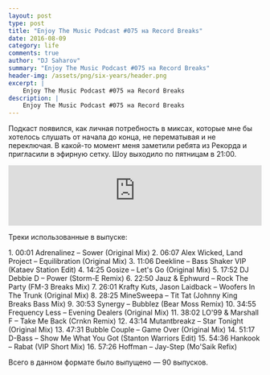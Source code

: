 ```yaml
---
layout: post
type: post
title: "Enjoy The Music Podcast #075 на Record Breaks"
date: 2016-08-09
category: life
comments: true
author: "DJ Saharov"
summary: "Enjoy The Music Podcast #075 на Record Breaks"
header-img: /assets/png/six-years/header.png
excerpt: |
    Enjoy The Music Podcast #075 на Record Breaks
description: |
    Enjoy The Music Podcast #075 на Record Breaks
---
```


<p>
<span class="firstcharacter">П</span>одкаст появился, как личная потребность в миксах, которые мне бы хотелось слушать от начала до конца, не перематывая и не переключая. В какой-то момент меня заметили ребята из Рекорда и пригласили в эфирную сетку. Шоу выходило по пятницам в 21:00.
</p>

<iframe width="100%" height="120" src="https://player-widget.mixcloud.com/widget/iframe/?hide_cover=1&feed=%2Fdjsaharovofficial%2Fenjoy-the-music-podcast-075%2F" frameborder="0" allow="encrypted-media; fullscreen; autoplay; idle-detection; speaker-selection; web-share;" ></iframe>

<p>Треки использованные в выпуске:</p>
1. 00:01 Adrenalinez – Sower (Original Mix)
2. 06:07 Alex Wicked, Land Project – Equilibration (Original Mix)
3. 11:06 Deekline – Bass Shaker VIP (Kataev Station Edit)
4. 14:25 Gosize – Let's Go (Original Mix)
5. 17:52 DJ Debbie D – Power (Storm-E Remix)
6. 22:50 Jauz & Ephwurd – Rock The Party (FM-3 Breaks Mix)
7. 26:01 Krafty Kuts, Jason Laidback – Woofers In The Trunk (Original Mix)
8. 28:25 MineSweepa – Tit Tat (Johnny King Breaks Bass Mix)
9. 30:53 Synergy – Bubblez (Bear Moss Remix)
10. 34:55 Frequency Less – Evening Dealers (Original Mix)
11. 38:02 LO'99 & Marshall F – Take Me Back (Crnkn Remix)
12. 43:14 Mutantbreakz – Star Tonight (Original Mix)
13. 47:31 Bubble Couple – Game Over (Original Mix)
14. 51:17 D-Bass – Show Me What You Got (Stanton Warriors Edit)
15. 54:36 Hankook – Rabat (VIP Short Mix)
16. 57:26 Hoffman – Jay-Step (Mo'Saik Refix)

<p>Всего в данном формате было выпущено &mdash; 90 выпусков.</p>